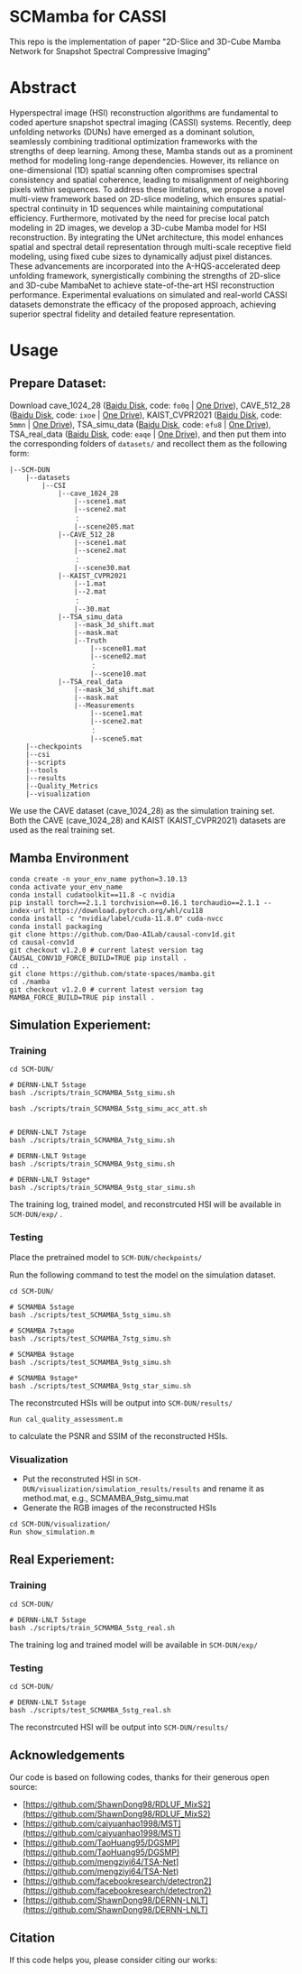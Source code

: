 # SCMamba for CASSI

This repo is the implementation of paper "2D-Slice and 3D-Cube Mamba Network for Snapshot Spectral Compressive Imaging"

# Abstract

Hyperspectral image (HSI) reconstruction algorithms are fundamental to coded aperture snapshot spectral imaging (CASSI) systems. Recently, deep unfolding networks (DUNs) have emerged as a dominant solution, seamlessly combining traditional optimization frameworks with the strengths of deep learning. Among these, Mamba stands out as a prominent method for modeling long-range dependencies. However, its reliance on one-dimensional (1D) spatial scanning often compromises spectral consistency and spatial coherence, leading to misalignment of neighboring pixels within sequences. To address these limitations, we propose a novel multi-view framework based on 2D-slice modeling, which ensures spatial-spectral continuity in 1D sequences while maintaining computational efficiency. Furthermore, motivated by the need for precise local patch modeling in 2D images, we develop a 3D-cube Mamba model for HSI reconstruction. By integrating the UNet architecture, this model enhances spatial and spectral detail representation through multi-scale receptive field modeling, using fixed cube sizes to dynamically adjust pixel distances. These advancements are incorporated into the A-HQS-accelerated deep unfolding framework, synergistically combining the strengths of 2D-slice and 3D-cube MambaNet to achieve state-of-the-art HSI reconstruction performance. Experimental evaluations on simulated and real-world CASSI datasets demonstrate the efficacy of the proposed approach, achieving superior spectral fidelity and detailed feature representation.


# Usage 

## Prepare Dataset:

Download cave_1024_28 ([Baidu Disk](https://pan.baidu.com/s/1X_uXxgyO-mslnCTn4ioyNQ), code: `fo0q` | [One Drive](https://bupteducn-my.sharepoint.com/:f:/g/personal/mengziyi_bupt_edu_cn/EmNAsycFKNNNgHfV9Kib4osB7OD4OSu-Gu6Qnyy5PweG0A?e=5NrM6S)), CAVE_512_28 ([Baidu Disk](https://pan.baidu.com/s/1ue26weBAbn61a7hyT9CDkg), code: `ixoe` | [One Drive](https://mailstsinghuaeducn-my.sharepoint.com/:f:/g/personal/lin-j21_mails_tsinghua_edu_cn/EjhS1U_F7I1PjjjtjKNtUF8BJdsqZ6BSMag_grUfzsTABA?e=sOpwm4)), KAIST_CVPR2021 ([Baidu Disk](https://pan.baidu.com/s/1LfPqGe0R_tuQjCXC_fALZA), code: `5mmn` | [One Drive](https://mailstsinghuaeducn-my.sharepoint.com/:f:/g/personal/lin-j21_mails_tsinghua_edu_cn/EkA4B4GU8AdDu0ZkKXdewPwBd64adYGsMPB8PNCuYnpGlA?e=VFb3xP)), TSA_simu_data ([Baidu Disk](https://pan.baidu.com/s/1LI9tMaSprtxT8PiAG1oETA), code: `efu8` | [One Drive](https://1drv.ms/u/s!Au_cHqZBKiu2gYFDwE-7z1fzeWCRDA?e=ofvwrD)), TSA_real_data ([Baidu Disk](https://pan.baidu.com/s/1RoOb1CKsUPFu0r01tRi5Bg), code: `eaqe` | [One Drive](https://1drv.ms/u/s!Au_cHqZBKiu2gYFTpCwLdTi_eSw6ww?e=uiEToT)), and then put them into the corresponding folders of `datasets/` and recollect them as the following form:


```
|--SCM-DUN
    |--datasets
        |--CSI
            |--cave_1024_28
                |--scene1.mat
                |--scene2.mat
                ：  
                |--scene205.mat
            |--CAVE_512_28
                |--scene1.mat
                |--scene2.mat
                ：  
                |--scene30.mat
            |--KAIST_CVPR2021  
                |--1.mat
                |--2.mat
                ： 
                |--30.mat
            |--TSA_simu_data  
                |--mask_3d_shift.mat
                |--mask.mat   
                |--Truth
                    |--scene01.mat
                    |--scene02.mat
                    ： 
                    |--scene10.mat
            |--TSA_real_data  
                |--mask_3d_shift.mat
                |--mask.mat   
                |--Measurements
                    |--scene1.mat
                    |--scene2.mat
                    ： 
                    |--scene5.mat
    |--checkpoints
    |--csi
    |--scripts
    |--tools
    |--results
    |--Quality_Metrics
    |--visualization
```

We use the CAVE dataset (cave_1024_28) as the simulation training set. Both the CAVE (cave_1024_28) and KAIST (KAIST_CVPR2021) datasets are used as the real training set.

## Mamba Environment

```
conda create -n your_env_name python=3.10.13
conda activate your_env_name
conda install cudatoolkit==11.8 -c nvidia
pip install torch==2.1.1 torchvision==0.16.1 torchaudio==2.1.1 --index-url https://download.pytorch.org/whl/cu118
conda install -c "nvidia/label/cuda-11.8.0" cuda-nvcc
conda install packaging
git clone https://github.com/Dao-AILab/causal-conv1d.git 
cd causal-conv1d 
git checkout v1.2.0 # current latest version tag 
CAUSAL_CONV1D_FORCE_BUILD=TRUE pip install .
cd ..
git clone https://github.com/state-spaces/mamba.git
cd ./mamba
git checkout v1.2.0 # current latest version tag
MAMBA_FORCE_BUILD=TRUE pip install .
```


## Simulation Experiement:

### Training

```
cd SCM-DUN/

# DERNN-LNLT 5stage
bash ./scripts/train_SCMAMBA_5stg_simu.sh

bash ./scripts/train_SCMAMBA_5stg_simu_acc_att.sh


# DERNN-LNLT 7stage
bash ./scripts/train_SCMAMBA_7stg_simu.sh

# DERNN-LNLT 9stage
bash ./scripts/train_SCMAMBA_9stg_simu.sh

# DERNN-LNLT 9stage*
bash ./scripts/train_SCMAMBA_9stg_star_simu.sh
```

The training log, trained model, and reconstrcuted HSI will be available in `SCM-DUN/exp/` .

### Testing

Place the pretrained model to `SCM-DUN/checkpoints/`

Run the following command to test the model on the simulation dataset.

```
cd SCM-DUN/

# SCMAMBA 5stage
bash ./scripts/test_SCMAMBA_5stg_simu.sh

# SCMAMBA 7stage
bash ./scripts/test_SCMAMBA_7stg_simu.sh

# SCMAMBA 9stage
bash ./scripts/test_SCMAMBA_9stg_simu.sh

# SCMAMBA 9stage*
bash ./scripts/test_SCMAMBA_9stg_star_simu.sh
```

The reconstrcuted HSIs will be output into `SCM-DUN/results/`

```
Run cal_quality_assessment.m
```

to calculate the PSNR and SSIM of the reconstructed HSIs.


### Visualization

- Put the reconstruted HSI in `SCM-DUN/visualization/simulation_results/results` and rename it as method.mat, e.g., SCMAMBA_9stg_simu.mat
- Generate the RGB images of the reconstructed HSIs

```
cd SCM-DUN/visualization/
Run show_simulation.m 
```


## Real Experiement:

### Training

```
cd SCM-DUN/

# DERNN-LNLT 5stage
bash ./scripts/train_SCMAMBA_5stg_real.sh
```

The training log and trained model will be available in `SCM-DUN/exp/`

### Testing

```
cd SCM-DUN/

# DERNN-LNLT 5stage
bash ./scripts/test_SCMAMBA_5stg_real.sh
```

The reconstrcuted HSI will be output into `SCM-DUN/results/`


## Acknowledgements

Our code is based on following codes, thanks for their generous open source:

- [https://github.com/ShawnDong98/RDLUF_MixS2](https://github.com/ShawnDong98/RDLUF_MixS2)
- [https://github.com/caiyuanhao1998/MST](https://github.com/caiyuanhao1998/MST)
- [https://github.com/TaoHuang95/DGSMP](https://github.com/TaoHuang95/DGSMP)
- [https://github.com/mengziyi64/TSA-Net](https://github.com/mengziyi64/TSA-Net)
- [https://github.com/facebookresearch/detectron2](https://github.com/facebookresearch/detectron2)
- [https://github.com/ShawnDong98/DERNN-LNLT](https://github.com/ShawnDong98/DERNN-LNLT)


## Citation

If this code helps you, please consider citing our works:

```shell

```

